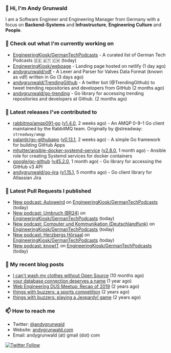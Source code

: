 ### 👋 Hi, I'm Andy Grunwald

I am a Software Engineer and Engineering Manager from Germany with a focus on **Backend-Systems** and **Infrastructure**, **Engineering Culture** and **People**.

### 👷 Check out what I'm currently working on


- [EngineeringKiosk/GermanTechPodcasts](https://github.com/EngineeringKiosk/GermanTechPodcasts) - A curated list of German Tech Podcasts 🇩🇪 🇦🇹 🇨🇭 (today)
- [EngineeringKiosk/webpage](https://github.com/EngineeringKiosk/webpage) - Landing page hosted on netlify (1 day ago)
- [andygrunwald/vdf](https://github.com/andygrunwald/vdf) - A Lexer and Parser for Valves Data Format (known as vdf) written in Go (3 days ago)
- [andygrunwald/TrendingGithub](https://github.com/andygrunwald/TrendingGithub) - A twitter bot (@TrendingGithub) to tweet trending repositories and developers from GitHub (2 months ago)
- [andygrunwald/go-trending](https://github.com/andygrunwald/go-trending) - Go library for accessing trending repositories and developers at Github. (2 months ago)

### 🔭 Latest releases I've contributed to


- [rabbitmq/amqp091-go](https://github.com/rabbitmq/amqp091-go) ([v1.4.0](https://github.com/rabbitmq/amqp091-go/releases/tag/v1.4.0), 2 weeks ago) - An AMQP 0-9-1 Go client maintained by the RabbitMQ team. Originally by @streadway: `streadway/amqp`
- [palantir/go-githubapp](https://github.com/palantir/go-githubapp) ([v0.13.1](https://github.com/palantir/go-githubapp/releases/tag/v0.13.1), 2 weeks ago) - A simple Go framework for building GitHub Apps
- [mhutter/ansible-docker-systemd-service](https://github.com/mhutter/ansible-docker-systemd-service) ([v2.8.0](https://github.com/mhutter/ansible-docker-systemd-service/releases/tag/v2.8.0), 1 month ago) - Ansible role for creating Systemd services for docker containers
- [google/go-github](https://github.com/google/go-github) ([v45.2.0](https://github.com/google/go-github/releases/tag/v45.2.0), 1 month ago) - Go library for accessing the GitHub v3 API
- [andygrunwald/go-jira](https://github.com/andygrunwald/go-jira) ([v1.15.1](https://github.com/andygrunwald/go-jira/releases/tag/v1.15.1), 5 months ago) - Go client library for Atlassian Jira

### 🔨 Latest Pull Requests I published


- [New podcast: Autoweird](https://github.com/EngineeringKiosk/GermanTechPodcasts/pull/98) on [EngineeringKiosk/GermanTechPodcasts](https://github.com/EngineeringKiosk/GermanTechPodcasts) (today)
- [New podcast: Umbruch (BR24)](https://github.com/EngineeringKiosk/GermanTechPodcasts/pull/97) on [EngineeringKiosk/GermanTechPodcasts](https://github.com/EngineeringKiosk/GermanTechPodcasts) (today)
- [New podcast: Computer und Kommunikation (Deutschlandfunk)](https://github.com/EngineeringKiosk/GermanTechPodcasts/pull/96) on [EngineeringKiosk/GermanTechPodcasts](https://github.com/EngineeringKiosk/GermanTechPodcasts) (today)
- [New podcast: Herzbergs Hörsaal](https://github.com/EngineeringKiosk/GermanTechPodcasts/pull/95) on [EngineeringKiosk/GermanTechPodcasts](https://github.com/EngineeringKiosk/GermanTechPodcasts) (today)
- [New podcast: knowIT](https://github.com/EngineeringKiosk/GermanTechPodcasts/pull/94) on [EngineeringKiosk/GermanTechPodcasts](https://github.com/EngineeringKiosk/GermanTechPodcasts) (today)

### 📝 My recent blog posts


- [I can&#39;t wash my clothes without Open Source](https://andygrunwald.com/blog/i-cant-wash-my-clothes-without-open-source/) (10 months ago)
- [your database connection deserves a name](https://andygrunwald.com/blog/your-database-connection-deserves-a-name/) (1 year ago)
- [Web Engineering DUS Meetup: Recap of 2019](https://andygrunwald.com/blog/web-engineering-dus-recap-of-2019/) (2 years ago)
- [things with buzzers: a sports competition](https://andygrunwald.com/blog/things-with-buzzers-a-sports-competition/) (2 years ago)
- [things with buzzers: playing a Jeopardy! game](https://andygrunwald.com/blog/things-with-buzzers-playing-a-jeopardy-game/) (2 years ago)

### 📫 How to reach me

- Twitter: [@andygrunwald](https://twitter.com/andygrunwald)
- Website: [andygrunwald.com](https://andygrunwald.com)
- Email: andygrunwald (at) gmail (dot) com

[![Twitter Follow](https://img.shields.io/twitter/follow/andygrunwald?label=Follow&style=social)](https://twitter.com/andygrunwald)
